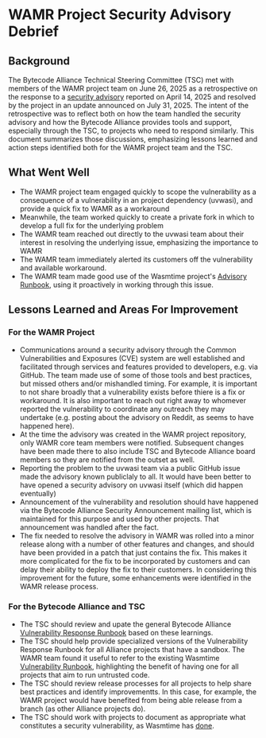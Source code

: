 # WAMR Project Security Advisory Debrief

## Background
The Bytecode Alliance Technical Steering Committee (TSC) met with members of the WAMR project team on June 26, 2025 as a retrospective on the response to a [security advisory](https://github.com/bytecodealliance/wasm-micro-runtime/security/advisories/GHSA-8fc8-4g25-c8m7) reported on April 14, 2025 and resolved by the project in an update announced on July 31, 2025. The intent of the retrospective was to reflect both on how the team handled the security advisory and how the Bytecode Alliance provides tools and support, especially through the TSC, to projects who need to respond similarly.  This document summarizes those discussions, emphasizing lessons learned and action steps identified both for the WAMR project team and the TSC.

## What Went Well
* The WAMR project team engaged quickly to scope the vulnerability as a consequence of a vulnerability in an project dependency (uvwasi), and provide a quick fix to WAMR as a workaround
* Meanwhile, the team worked quickly to create a private fork in which to develop a full fix for the underlying problem
* The WAMR team reached out directly to the uvwasi team about their interest in resolving the underlying issue, emphasizing the importance to WAMR
* The WAMR team immediately alerted its customers off the vulnerability and available workaround.
* The WAMR team made good use of the Wasmtime project's [Advisory Runbook](https://docs.wasmtime.dev/security-vulnerability-runbook.html), using it proactively in working through this issue.

## Lessons Learned and Areas For Improvement
### For the WAMR Project
* Communications around a security advisory through the Common Vulnerabilities and Exposures (CVE) system are well established and facilitated through services and features provided to developers, e.g. via GitHub. The team made use of some of those tools and best practices, but missed others and/or mishandled timing. For example, it is important to not share broadly that a vulnerability exists before thiere is a fix or workaround.  It is also important to reach out right away to whomever reported the vulnerability to coordinate any outreach they may undertake (e.g. posting about the advisory on Reddit, as seems to have happened here).
* At the time the advisory was created in the WAMR project repository, only WAMR core team members were notified. Subsequent changes have been made there to also include TSC and Bytecode Alliance board members so they are notified from the outset as well.
* Reporting the problem to the uvwasi team via a public GitHub issue made the advisory known publiclaly to all. It would have been better to have opened a security advisory on uvwasi itself (which did happen eventually)
* Announcement of the vulnerability and resolution should have happened via the Bytecode Alliance Security Announcement mailing list, which is maintained for this purpose and used by other projects. That announcement was handled after the fact.
* The fix needed to resolve the advisory in WAMR was rolled into a minor release along with a number of other features and changes, and should have been provided in a patch that just contains the fix. This makes it more complicated for the fix to be incorporated by customers and can delay their ability to deploy the fix to their customers. In considering this improvement for the future, some enhancements were identified in the WAMR release process.

### For the Bytecode Alliance and TSC
* The TSC should review and upate the general Bytecode Alliance [Vulnerability Response Runbook](https://github.com/bytecodealliance/rfcs/blob/main/accepted/vulnerability-response-runbook.md) based on these learnings.
* The TSC should help provide specialized versions of the Vulnerability Response Runbook for all Alliance projects that have a sandbox. The WAMR team found it useful to refer to the existing Wasmtime [Vulnerability Runbook](https://docs.wasmtime.dev/security-vulnerability-runbook.html), highlighting the benefit of having one for all projects that aim to run untrusted code.
* The TSC should review release processes for all projects to help share best practices and identify improvementts. In this case, for example, the WAMR project would have benefited from being able release from a branch (as other Alliance projects do).
* The TSC should work with projects to document as appropriate what constitutes a security vulnerability, as Wasmtime has [done](https://github.com/bytecodealliance/wasmtime/blob/main/docs/security-what-is-considered-a-security-vulnerability.md).




